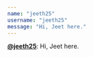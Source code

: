 ```yaml
---
name: "jeeth25"
username: "jeeth25"
message: "Hi, Jeet here."
---
```


[**@jeeth25**](https://github.com/jeeth25): Hi, Jeet here.
